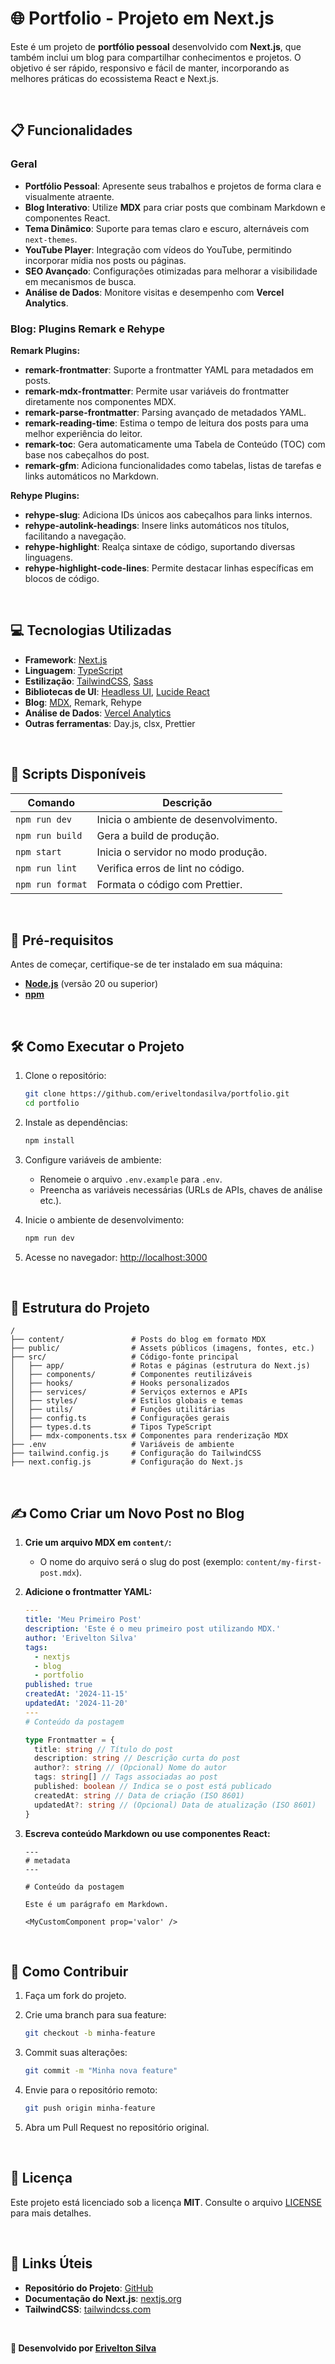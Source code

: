 # 🌐 **Portfolio - Projeto em Next.js**

Este é um projeto de **portfólio pessoal** desenvolvido com **Next.js**, que também inclui um blog para compartilhar conhecimentos e projetos. O objetivo é ser rápido, responsivo e fácil de manter, incorporando as melhores práticas do ecossistema React e Next.js.

<br />

## 📋 **Funcionalidades**

### Geral

- **Portfólio Pessoal**: Apresente seus trabalhos e projetos de forma clara e visualmente atraente.
- **Blog Interativo**: Utilize **MDX** para criar posts que combinam Markdown e componentes React.
- **Tema Dinâmico**: Suporte para temas claro e escuro, alternáveis com `next-themes`.
- **YouTube Player**: Integração com vídeos do YouTube, permitindo incorporar mídia nos posts ou páginas.
- **SEO Avançado**: Configurações otimizadas para melhorar a visibilidade em mecanismos de busca.
- **Análise de Dados**: Monitore visitas e desempenho com **Vercel Analytics**.

### Blog: Plugins Remark e Rehype

**Remark Plugins:**

- **remark-frontmatter**: Suporte a frontmatter YAML para metadados em posts.
- **remark-mdx-frontmatter**: Permite usar variáveis do frontmatter diretamente nos componentes MDX.
- **remark-parse-frontmatter**: Parsing avançado de metadados YAML.
- **remark-reading-time**: Estima o tempo de leitura dos posts para uma melhor experiência do leitor.
- **remark-toc**: Gera automaticamente uma Tabela de Conteúdo (TOC) com base nos cabeçalhos do post.
- **remark-gfm**: Adiciona funcionalidades como tabelas, listas de tarefas e links automáticos no Markdown.

**Rehype Plugins:**

- **rehype-slug**: Adiciona IDs únicos aos cabeçalhos para links internos.
- **rehype-autolink-headings**: Insere links automáticos nos títulos, facilitando a navegação.
- **rehype-highlight**: Realça sintaxe de código, suportando diversas linguagens.
- **rehype-highlight-code-lines**: Permite destacar linhas específicas em blocos de código.

<br />

## 💻 **Tecnologias Utilizadas**

- **Framework**: [Next.js](https://nextjs.org/)
- **Linguagem**: [TypeScript](https://www.typescriptlang.org/)
- **Estilização**: [TailwindCSS](https://tailwindcss.com/), [Sass](https://sass-lang.com/)
- **Bibliotecas de UI**: [Headless UI](https://headlessui.dev/), [Lucide React](https://lucide.dev/)
- **Blog**: [MDX](https://mdxjs.com/), Remark, Rehype
- **Análise de Dados**: [Vercel Analytics](https://vercel.com/docs/analytics/)
- **Outras ferramentas**: Day.js, clsx, Prettier

<br />

## 🚀 **Scripts Disponíveis**

| Comando          | Descrição                             |
| ---------------- | ------------------------------------- |
| `npm run dev`    | Inicia o ambiente de desenvolvimento. |
| `npm run build`  | Gera a build de produção.             |
| `npm start`      | Inicia o servidor no modo produção.   |
| `npm run lint`   | Verifica erros de lint no código.     |
| `npm run format` | Formata o código com Prettier.        |

<br />

## 📖 **Pré-requisitos**

Antes de começar, certifique-se de ter instalado em sua máquina:

- **[Node.js](https://nodejs.org/)** (versão 20 ou superior)
- **[npm](https://www.npmjs.com/)**

<br />

## 🛠️ **Como Executar o Projeto**

1. Clone o repositório:

   ```bash
   git clone https://github.com/eriveltondasilva/portfolio.git
   cd portfolio
   ```

2. Instale as dependências:

   ```bash
   npm install
   ```

3. Configure variáveis de ambiente:

   - Renomeie o arquivo `.env.example` para `.env`.
   - Preencha as variáveis necessárias (URLs de APIs, chaves de análise etc.).

4. Inicie o ambiente de desenvolvimento:

   ```bash
   npm run dev
   ```

5. Acesse no navegador: [http://localhost:3000](http://localhost:3000)

<br />

## 📁 **Estrutura do Projeto**

```plaintext
/
├── content/               # Posts do blog em formato MDX
├── public/                # Assets públicos (imagens, fontes, etc.)
├── src/                   # Código-fonte principal
│   ├── app/               # Rotas e páginas (estrutura do Next.js)
│   ├── components/        # Componentes reutilizáveis
│   ├── hooks/             # Hooks personalizados
│   ├── services/          # Serviços externos e APIs
│   ├── styles/            # Estilos globais e temas
│   ├── utils/             # Funções utilitárias
│   ├── config.ts          # Configurações gerais
│   ├── types.d.ts         # Tipos TypeScript
│   ├── mdx-components.tsx # Componentes para renderização MDX
├── .env                   # Variáveis de ambiente
├── tailwind.config.js     # Configuração do TailwindCSS
├── next.config.js         # Configuração do Next.js
```

<br />

## ✍️ **Como Criar um Novo Post no Blog**

1. **Crie um arquivo MDX em `content/`:**

   - O nome do arquivo será o slug do post (exemplo: `content/my-first-post.mdx`).

2. **Adicione o frontmatter YAML:**

   ```yaml
   ---
   title: 'Meu Primeiro Post'
   description: 'Este é o meu primeiro post utilizando MDX.'
   author: 'Erivelton Silva'
   tags:
     - nextjs
     - blog
     - portfolio
   published: true
   createdAt: '2024-11-15'
   updatedAt: '2024-11-20'
   ---
   # Conteúdo da postagem
   ```

   ```ts
   type Frontmatter = {
     title: string // Título do post
     description: string // Descrição curta do post
     author?: string // (Opcional) Nome do autor
     tags: string[] // Tags associadas ao post
     published: boolean // Indica se o post está publicado
     createdAt: string // Data de criação (ISO 8601)
     updatedAt?: string // (Opcional) Data de atualização (ISO 8601)
   }
   ```

3. **Escreva conteúdo Markdown ou use componentes React:**

   ```mdx
   ---
   # metadata
   ---

   # Conteúdo da postagem

   Este é um parágrafo em Markdown.

   <MyCustomComponent prop='valor' />
   ```

<br />

## 🤝 **Como Contribuir**

1. Faça um fork do projeto.
2. Crie uma branch para sua feature:

   ```bash
   git checkout -b minha-feature
   ```

3. Commit suas alterações:

   ```bash
   git commit -m "Minha nova feature"
   ```

4. Envie para o repositório remoto:

   ```bash
   git push origin minha-feature
   ```

5. Abra um Pull Request no repositório original.

<br />

## 📜 **Licença**

Este projeto está licenciado sob a licença **MIT**. Consulte o arquivo [LICENSE](LICENSE) para mais detalhes.

<br />

## 🔗 **Links Úteis**

- **Repositório do Projeto**: [GitHub](https://github.com/eriveltondasilva/portfolio)
- **Documentação do Next.js**: [nextjs.org](https://nextjs.org/)
- **TailwindCSS**: [tailwindcss.com](https://tailwindcss.com/)

<br />

**💙 Desenvolvido por [Erivelton Silva](https://github.com/eriveltondasilva/)**
